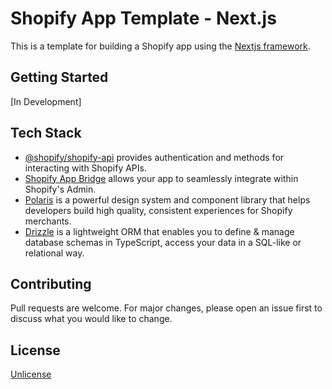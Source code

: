 # Shopify App Template - Next.js

This is a template for building a Shopify app using the [Nextjs framework](https://nextjs.org/).

## Getting Started

[In Development]

## Tech Stack

- [@shopify/shopify-api](https://github.com/Shopify/shopify-app-js/tree/main/packages/apps/shopify-api) provides authentication and methods for interacting with Shopify APIs.
- [Shopify App Bridge](https://shopify.dev/docs/apps/tools/app-bridge) allows your app to seamlessly integrate within Shopify's Admin.
- [Polaris](https://polaris.shopify.com) is a powerful design system and component library that helps developers build high quality, consistent experiences for Shopify merchants.
- [Drizzle](https://orm.drizzle.team) is a lightweight ORM that enables you to define & manage database schemas in TypeScript, access your data in a SQL-like or relational way.

## Contributing

Pull requests are welcome. For major changes, please open an issue first
to discuss what you would like to change.

## License

[Unlicense](https://unlicense.org)
